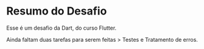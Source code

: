 <h1><b>Resumo do Desafio</b></h1>
Esse é um desafio da Dart, do curso Flutter.

Ainda faltam duas tarefas para serem feitas > Testes e Tratamento de erros.
